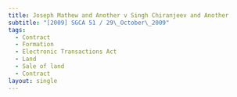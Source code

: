 ```yaml
---
title: Joseph Mathew and Another v Singh Chiranjeev and Another
subtitle: "[2009] SGCA 51 / 29\_October\_2009"
tags:
  - Contract
  - Formation
  - Electronic Transactions Act
  - Land
  - Sale of land
  - Contract
layout: single
---
```


